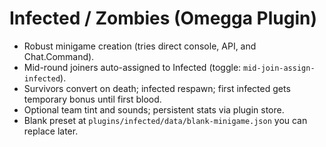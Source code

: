 # Infected / Zombies (Omegga Plugin)

- Robust minigame creation (tries direct console, API, and Chat.Command).
- Mid-round joiners auto-assigned to Infected (toggle: `mid-join-assign-infected`).
- Survivors convert on death; infected respawn; first infected gets temporary bonus until first blood.
- Optional team tint and sounds; persistent stats via plugin store.
- Blank preset at `plugins/infected/data/blank-minigame.json` you can replace later.
